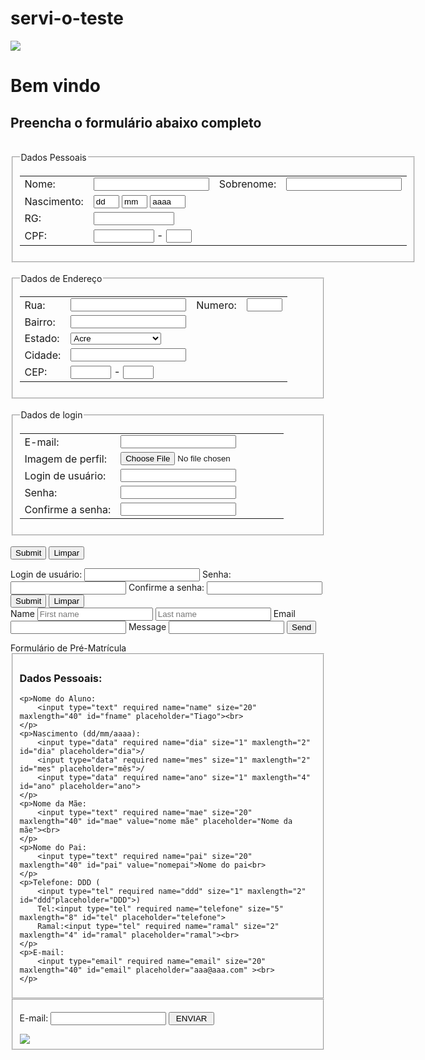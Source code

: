 # servi-o-teste
<div id="app">
  <div ui-view></div>
</div>
<!DOCTYPE html>
 
<html>
 <head>
 <title> Como criar um formulário completo </title>
 <meta name="description" content="Aprenda a criar um site completo que usa formulários em HTML">
 <meta http-equiv="Content-Type" content="text/html; charset=utf-8"> 
 </head>
<img src="https://www.universidadedolivro.com.br/wp-content/uploads/2020/08/Mecanica-produto-teste-nao-comprar-p-1533242083167.jpg">
 <body>
  <h1> Bem vindo</h1> 
  <h2> Preencha o formulário abaixo completo</h2><br />

<form action="Script_do_Formulario.php" method="post">

<!-- DADOS PESSOAIS-->
<fieldset>
 <legend>Dados Pessoais</legend>
 <table cellspacing="10">
  <tr>
   <td>
    <label for="nome">Nome: </label>
   </td>
   <td align="left">
    <input type="text" name="email">
   </td>
   <td>
    <label for="sobrenome">Sobrenome: </label>
   </td>
   <td align="left">
    <input type="text" name="sobrenome">
   </td>
  </tr>
  <tr>
   <td>
    <label>Nascimento: </label>
   </td>
   <td align="left">
    <input type="text" name="dia" size="2" maxlength="2" value="dd"> 
   <input type="text" name="mes" size="2" maxlength="2" value="mm"> 
   <input type="text" name="ano" size="4" maxlength="4" value="aaaa">
   </td>
  </tr>
  <tr>
   <td>
    <label for="rg">RG: </label>
   </td>
   <td align="left">
    <input type="text" name="rg" size="13" maxlength="13"> 
   </td>
  </tr>
  <tr>
   <td>
    <label>CPF:</label>
   </td>
   <td align="left">
    <input type="text" name="cpf" size="9" maxlength="9"> - <input type="text" name="cpf2" size="2" maxlength="2">
   </td>
  </tr>
 </table>
</fieldset>

<br />
<!-- ENDEREÇO -->
<fieldset>
 <legend>Dados de Endereço</legend>
 <table cellspacing="10">

  <tr>
   <td>
    <label for="rua">Rua:</label>
   </td>
   <td align="left">
    <input type="text" name="rua">
   </td>
   <td>
    <label for="numero">Numero:</label>
   </td>
   <td align="left">
    <input type="text" name="numero" size="4">
   </td>
  </tr>
  <tr>
   <td>
    <label for="bairro">Bairro: </label>
   </td>
   <td align="left">
    <input type="text" name="bairro">
   </td>
  </tr>
  <tr>
   <td>
    <label for="estado">Estado:</label>
   </td>
   <td align="left">
    <select name="estado"> 
    <option value="ac">Acre</option> 
    <option value="al">Alagoas</option> 
    <option value="am">Amazonas</option> 
    <option value="ap">Amapá</option> 
    <option value="ba">Bahia</option> 
    <option value="ce">Ceará</option> 
    <option value="df">Distrito Federal</option> 
    <option value="es">Espírito Santo</option> 
    <option value="go">Goiás</option> 
    <option value="ma">Maranhão</option> 
    <option value="mt">Mato Grosso</option> 
    <option value="ms">Mato Grosso do Sul</option> 
    <option value="mg">Minas Gerais</option> 
    <option value="pa">Pará</option> 
    <option value="pb">Paraíba</option> 
    <option value="pr">Paraná</option> 
    <option value="pe">Pernambuco</option> 
    <option value="pi">Piauí</option> 
    <option value="rj">Rio de Janeiro</option> 
    <option value="rn">Rio Grande do Norte</option> 
    <option value="ro">Rondônia</option> 
    <option value="rs">Rio Grande do Sul</option> 
    <option value="rr">Roraima</option> 
    <option value="sc">Santa Catarina</option> 
    <option value="se">Sergipe</option> 
    <option value="sp">São Paulo</option> 
    <option value="to">Tocantins</option> 
   </select>
   </td>
  </tr>
  <tr>
   <td>
    <label for="cidade">Cidade: </label>
   </td>
   <td align="left">
    <input type="text" name="cidade">
   </td>
  </tr>
  <tr>
   <td>
    <label for="cep">CEP: </label>
   </td>
   <td align="left">
    <input type="text" name="cep" size="5" maxlength="5"> - <input type="text" name="cep2" size="3" maxlength="3">
   </td>
  </tr>
 </table>
</fieldset>
<br />

<!-- DADOS DE LOGIN -->
<fieldset>
 <legend>Dados de login</legend>
 <table cellspacing="10">
  <tr>
   <td>
    <label for="email">E-mail: </label>
   </td>
   <td align="left">
    <input type="text" name="email">
   </td>
  </tr>
  <tr>
   <td>
    <label for="imagem ">Imagem de perfil:</label>
   </td>
   <td>
    <input type="file" name="imagem" >

   </td>
  </tr>
  <tr>
   <td>
    <label for="login">Login de usuário: </label>
   </td>
   <td align="left">
    <input type="text" name="login">
   </td>
  </tr>
  <tr>
   <td>
    <label for="pass">Senha: </label>
   </td>
   <td align="left">
    <input type="password" name="pass">
   </td>
  </tr>
  <tr>
   <td>
    <label for="passconfirm">Confirme a senha: </label>
   </td>
   <td align="left">
    <input type="password" name="passconfirm">
   </td>
  </tr>
 </table>
</fieldset>
<br />
<input type="submit">
<input type="reset" value="Limpar">
</form>

 </body>
</html>
 <link
      rel="stylesheet"
      href="https://maxcdn.bootstrapcdn.com/bootstrap/4.0.0-
      beta.2/css/bootstrap.min.css" crossorigin="anonymous">
    <meta name="viewport" content="width=device-width, initial-
      scale=1">
    <link rel="icon" type="image/x-icon"
      href="favicon.ico">
  </head>
  <body>
    <div class="container">
      <app-root>
      </app- root> 
    </div>
    </pre> 
  </body>
</html>
<label for="login">Login de usuário: </label>
   </td>
   <td align="left">
    <input type="text" name="login">
   </td>
  </tr>
  <tr>
   <td>
    <label for="pass">Senha: </label>
   </td>
   <td align="left">
    <input type="password" name="pass">
   </td>
  </tr>
  <tr>
   <td>
    <label for="passconfirm">Confirme a senha: </label>
   </td>
   <td align="left">
    <input type="password" name="passconfirm">
   </td>
  </tr>
 </table>
</fieldset>
<br />
<input type="submit">
<input type="reset" value="Limpar">
</form>

 </body>
</html>
<form action="#" method="post">
  Name <input type="text" placeholder="First name"/>
  <input type="text" placeholder="Last name"/>
  Email <input type="text"/>
  Message <input type="textarea"/>
  <input type="submit" value="Send"/>
</form>
Formulário de Pré-Matrícula
  <fieldset>
  	<h3>Dados Pessoais:</h3>
  	
  	<p>Nome do Aluno:
  		<input type="text" required name="name" size="20" maxlength="40" id="fname" placeholder="Tiago"><br>
  	</p>		
  	<p>Nascimento (dd/mm/aaaa):
  		<input type="data" required name="dia" size="1" maxlength="2" id="dia" placeholder="dia">/
  		<input type="data" required name="mes" size="1" maxlength="2" id="mes" placeholder="mês">/
  		<input type="data" required name="ano" size="1" maxlength="4" id="ano" placeholder="ano">
  	</p>
  	<p>Nome da Mãe:
  		<input type="text" required name="mae" size="20" maxlength="40" id="mae" value="nome mãe" placeholder="Nome da mãe"><br>
  	</p>
  	<p>Nome do Pai:
  		<input type="text" required name="pai" size="20" maxlength="40" id="pai" value="nomepai">Nome do pai<br>
  	</p>
  	<p>Telefone: DDD (
  		<input type="tel" required name="ddd" size="1" maxlength="2" id="ddd"placeholder="DDD">)
  		Tel:<input type="tel" required name="telefone" size="5" maxlength="8" id="tel" placeholder="telefone">
  		Ramal:<input type="tel" required name="ramal" size="2" maxlength="4" id="ramal" placeholder="ramal"><br>
  	</p>
  	<p>E-mail:
  		<input type="email" required name="email" size="20" maxlength="40" id="email" placeholder="aaa@aaa.com" ><br>
  	</p>
  </fieldset>
  <fieldset>
    <html>
<head>
<script type="text/javascript">
function verifica() {
  if (document.forms[0].email.value.length == 0) {
    alert('Por favor, informe o seu EMAIL.');
	document.frmEnvia.email.focus();
    return false;
  }
  return true;
}
 
function checarEmail(){
if( document.forms[0].email.value=="" 
   || document.forms[0].email.value.indexOf('@')==-1 
     || document.forms[0].email.value.indexOf('.')==-1 )
	{
	   alert( "Por favor, informe um E-MAIL válido!" );
	   return false;
	}
}
</script>
</head>
<body>
<form method="post" action="" onSubmit="return ( verifica() )" name="frmEnvia">
   <label for="email">E-mail: </label>
   <input name="email" type="text" class="input" id="email" onblur="checarEmail();" />
   <input name="submit" type="submit" value=" ENVIAR " />
</form>
</body>
</html>
<img src="https://image.slidesharecdn.com/ofimdainocnciacatarinagonalvestrabalho-111030212840-phpapp02/95/o-fim-da-inocncia-catarina-gonalves-trabalho-8-728.jpg?cb=1320010173">
